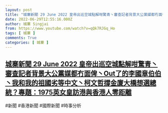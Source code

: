 ```yaml
---
layout: post
title: "城寨新聞 29 June 2022 皇帝出巡空城點解咁驚青丶審查記者背景大公黨媒都冇面俾丶Out了的李國章伯伯丶我和我的祖國劣等中文丶柯文哲撐金廈大橋想選總統？專題：1975英女皇訪港與香港人零距離"
date: 2022-06-29T12:55:16.000Z
author: 城寨 Singjai
from: https://www.youtube.com/watch?v=qQk7RJGq_Ho
tags: [ 城寨 ]
comments: True
categories: [ 城寨 ]
---
```

<!--1656507316000-->
[城寨新聞 29 June 2022 皇帝出巡空城點解咁驚青丶審查記者背景大公黨媒都冇面俾丶Out了的李國章伯伯丶我和我的祖國劣等中文丶柯文哲撐金廈大橋想選總統？專題：1975英女皇訪港與香港人零距離](https://www.youtube.com/watch?v=qQk7RJGq_Ho)
------

<div>
#新聞 #香港新聞 #國際新聞 #時事分析
</div>
